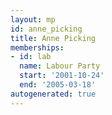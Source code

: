 ```yaml
---
layout: mp
id: anne_picking
title: Anne Picking
memberships:
- id: lab
  name: Labour Party
  start: '2001-10-24'
  end: '2005-03-18'
autogenerated: true
---
```

